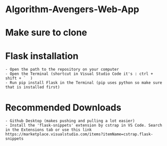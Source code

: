 # Algorithm-Avengers-Web-App

# Make sure to clone

# Flask installation
    - Open the path to the repository on your computer 
    - Open the Terminal (shortcut in Visual Studio Code it's : ctrl + shift + `  )
    - Run pip install Flask in the Terminal (pip uses python so make sure that is installed first)


# Recommended Downloads
    - Github Desktop (makes pushing and pulling a lot easier)
    - Install the 'flask-snippets' extension by cstrap in VS Code. Search in the Extensions tab or use this link https://marketplace.visualstudio.com/items?itemName=cstrap.flask-snippets
    



